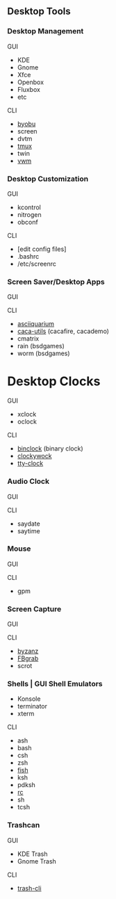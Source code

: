 ## Desktop Tools

### Desktop Management

GUI

  * KDE
  * Gnome
  * Xfce
  * Openbox
  * Fluxbox
  * etc

CLI

  * [byobu](https://launchpad.net/byobu)
  * screen
  * dvtm
  * [tmux](https://github.com/tmux/tmux)
  * twin
  * [vwm](http://vwm.sourceforge.net)
  
### Desktop Customization

GUI

  * kcontrol
  * nitrogen
  * obconf

CLI

  * [edit config files]
  * .bashrc
  * /etc/screenrc

  
### Screen Saver/Desktop Apps 

GUI

CLI

  * [asciiquarium](https://robobunny.com/projects/asciiquarium/html/)
  * [caca-utils](https://linux.die.net/man/1/cacafire) (cacafire, cacademo)
  * cmatrix
  * rain (bsdgames)
  * worm (bsdgames)
  
# Desktop Clocks

GUI

  * xclock
  * oclock

CLI

  * [binclock](http://www.ngolde.de/binclock.html) (binary clock)
  * [clockywock](https://soomka.com/)
  * [tty-clock](https://github.com/xorg62/tty-clock/tree/master)
  
### Audio Clock

GUI

CLI

  * saydate
  * saytime
  
### Mouse

GUI

CLI

  * gpm
  
### Screen Capture 

GUI

CLI

  * [byzanz](https://linux.die.net/man/1/byzanz-record)
  * [FBgrab](http://icculus.org/%7Echunky/ut/aaut/)
  * scrot
  
### Shells | GUI Shell Emulators  

  * Konsole
  * terminator
  * xterm

CLI 

  * ash
  * bash
  * csh
  * zsh
  * [fish](http://fishshell.org)
  * ksh
  * pdksh
  * [rc](http://doc.cat-v.org/plan_9/4th_edition/papers/rc)
  * sh
  * tcsh
  
### Trashcan

GUI

  * KDE Trash
  * Gnome Trash

CLI

  * [trash-cli](https://github.com/andreafrancia/trash-cli)
  

